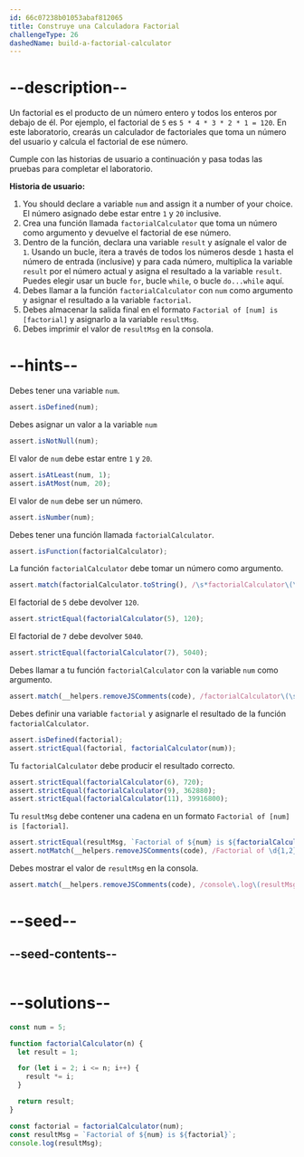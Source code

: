 ```yaml
---
id: 66c07238b01053abaf812065
title: Construye una Calculadora Factorial
challengeType: 26
dashedName: build-a-factorial-calculator
---
```


# --description--

Un factorial es el producto de un número entero y todos los enteros por debajo de él. Por ejemplo, el factorial de `5` es `5 * 4 * 3 * 2 * 1 = 120`. En este laboratorio, crearás un calculador de factoriales que toma un número del usuario y calcula el factorial de ese número.

Cumple con las historias de usuario a continuación y pasa todas las pruebas para completar el laboratorio.

**Historia de usuario:**

1. You should declare a variable `num` and assign it a number of your choice. El número asignado debe estar entre `1` y `20` inclusive.
1. Crea una función llamada `factorialCalculator` que toma un número como argumento y devuelve el factorial de ese número.
1. Dentro de la función, declara una variable `result` y asígnale el valor de `1`. Usando un bucle, itera a través de todos los números desde `1` hasta el número de entrada (inclusive) y para cada número, multiplica la variable `result` por el número actual y asigna el resultado a la variable `result`. Puedes elegir usar un bucle `for`, bucle `while`, o bucle `do...while` aquí.
1. Debes llamar a la función `factorialCalculator` con `num` como argumento y asignar el resultado a la variable `factorial`.
1. Debes almacenar la salida final en el formato `Factorial of [num] is [factorial]` y asignarlo a la variable `resultMsg`.
1. Debes imprimir el valor de `resultMsg` en la consola.

# --hints--

Debes tener una variable `num`.

```js
assert.isDefined(num);
```

Debes asignar un valor a la variable `num`

```js
assert.isNotNull(num);
```

El valor de `num` debe estar entre `1` y `20`.

```js
assert.isAtLeast(num, 1);
assert.isAtMost(num, 20);
```

El valor de `num` debe ser un número.

```js
assert.isNumber(num);
```

Debes tener una función llamada `factorialCalculator`.

```js
assert.isFunction(factorialCalculator);
```

La función `factorialCalculator` debe tomar un número como argumento.

```js
assert.match(factorialCalculator.toString(), /\s*factorialCalculator\(\s*\w+\s*\)/);
```

El factorial de `5` debe devolver `120`.

```js
assert.strictEqual(factorialCalculator(5), 120);
```

El factorial de `7` debe devolver `5040`.

```js
assert.strictEqual(factorialCalculator(7), 5040);
```

Debes llamar a tu función `factorialCalculator` con la variable `num` como argumento.

```js
assert.match(__helpers.removeJSComments(code), /factorialCalculator\(\s*num\s*\)\s*;?\s?$/m);
```

Debes definir una variable `factorial` y asignarle el resultado de la función `factorialCalculator`.

```js
assert.isDefined(factorial);
assert.strictEqual(factorial, factorialCalculator(num));
```

Tu `factorialCalculator` debe producir el resultado correcto.

```js
assert.strictEqual(factorialCalculator(6), 720);
assert.strictEqual(factorialCalculator(9), 362880);
assert.strictEqual(factorialCalculator(11), 39916800);
```

Tu `resultMsg` debe contener una cadena en un formato `Factorial of [num] is [factorial]`.

```js
assert.strictEqual(resultMsg, `Factorial of ${num} is ${factorialCalculator(num)}`);
assert.notMatch(__helpers.removeJSComments(code), /Factorial of \d{1,2} is \d+/);
```

Debes mostrar el valor de `resultMsg` en la consola.

```js
assert.match(__helpers.removeJSComments(code), /console\.log\(resultMsg\)\s*;?\s?$/m);
```

# --seed--

## --seed-contents--

```js

```

# --solutions--

```js
const num = 5;

function factorialCalculator(n) {
  let result = 1;

  for (let i = 2; i <= n; i++) {
    result *= i;
  }

  return result;
}

const factorial = factorialCalculator(num);
const resultMsg = `Factorial of ${num} is ${factorial}`;
console.log(resultMsg);
```
